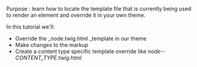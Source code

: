 Purpose : learn how to locate the template file that is currently being used to render an element and override it in your own theme.

In this tutorial we'll:

* Override the \_node.twig.html \_template in our theme
* Make changes to the markup
* Create a content type specific template override like _node--CONTENT\_TYPE.twig.html_



